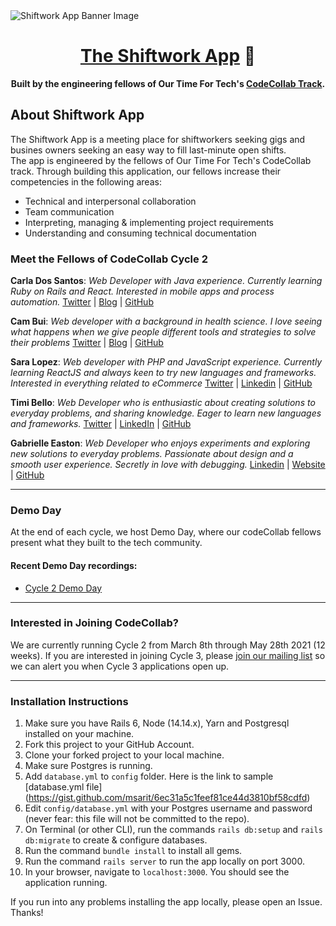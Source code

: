 <img src="https://i.ibb.co/Rymn5XF/readme-banner.png" alt="Shiftwork App Banner Image" />

<div align="center">
  <h1><a href="https://shiftwork.herokuapp.com/" target="_blank" rel="nofollow">The Shiftwork App</a> 📆</h1>
  <strong>Built by the engineering fellows of Our Time For Tech's <a href="https://ourtimefortech.org">CodeCollab Track</a>.</strong>
</div>

## About Shiftwork App

The Shiftwork App is a meeting place for shiftworkers seeking gigs and busines owners seeking an easy way to fill last-minute open shifts.<br />
The app is engineered by the fellows of Our Time For Tech's CodeCollab track. Through building this application, our fellows increase their competencies in the following areas:
- Technical and interpersonal collaboration
- Team communication
- Interpreting, managing & implementing project requirements
- Understanding and consuming technical documentation

### Meet the Fellows of CodeCollab Cycle 2

**Carla Dos Santos**: *Web Developer with Java experience. Currently learning Ruby on Rails and React. Interested in mobile apps and process automation.*
[Twitter](https://twitter.com/carladotsantos) | [Blog](https://dev.to/cclics) | [GitHub](https://github.com/cclics)

**Cam Bui**: *Web developer with a background in health science. I love seeing what happens when we give people different tools and strategies to solve their problems*
[Twitter](https://twitter.com/dordsichord) | [Blog](https://dev.to/dordsichord) | [GitHub](https://github.com/ncbui)

**Sara Lopez**: *Web developer with PHP and JavaScript experience. Currently learning ReactJS and always keen to try new languages and frameworks. Interested in everything related to eCommerce*
[Twitter](https://twitter.com/saradotlog) | [Linkedin](https://www.linkedin.com/in/sara-lopez-3311645a/) | [GitHub](https://github.com/saradotlog/)

**Timi Bello**: *Web Developer who is enthusiastic about creating solutions to everyday problems, and sharing knowledge. Eager to learn new languages and frameworks.*
[Twitter](https://twitter.com/zoebreed) | [LinkedIn](https://www.linkedin.com/in/oluwatimilehin-bello-0376871aa/) | [GitHub](https://github.com/Timilehin08/)

**Gabrielle Easton**: *Web Developer who enjoys experiments and exploring new solutions to everyday problems. Passionate about design and a smooth user experience. Secretly in love with debugging.*
[Linkedin](https://www.linkedin.com/in/gabrielle-easton/) | [Website](https://gabrielle-easton.dev) | [GitHub](https://github.com/GabrielleEaston)

<hr />

### Demo Day

At the end of each cycle, we host Demo Day, where our codeCollab fellows present what they built to the tech community.

#### Recent Demo Day recordings:
- [Cycle 2 Demo Day](https://example.com)

<hr />

### Interested in Joining CodeCollab?

We are currently running Cycle 2 from March 8th through May 28th 2021 (12 weeks). If you are interested in joining Cycle 3, please [join our mailing list](https://ourtimefortech.org/#apply) so we can alert you when Cycle 3 applications open up.

<hr />

### Installation Instructions
1. Make sure you have Rails 6, Node (14.14.x), Yarn and Postgresql installed on your machine.
2. Fork this project to your GitHub Account.
3. Clone your forked project to your local machine.
4. Make sure Postgres is running.
5. Add `database.yml` to `config` folder. Here is the link to sample [database.yml file] (https://gist.github.com/msarit/6ec31a5c1feef81ce44d3810bf58cdfd)
6. Edit `config/database.yml` with your Postgres username and password (never fear: this file will not be committed to the repo).
7. On Terminal (or other CLI), run the commands `rails db:setup` and `rails db:migrate` to create & configure databases.
8. Run the command `bundle install` to install all gems.
9. Run the command `rails server` to run the app locally on port 3000.
10. In your browser, navigate to `localhost:3000`. You should see the application running.

If you run into any problems installing the app locally, please open an Issue. Thanks!
